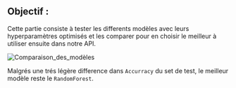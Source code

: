 ## Objectif :  

Cette partie consiste à tester les differents modèles avec leurs hyperparamètres optimisés et les comparer pour en choisir le meilleur à utiliser ensuite dans notre API.  

![Comparaison_des_modèles](https://github.com/missaouii/TPT_ML_BD/blob/main/Machine_Learning/MLFlow/Comparaison_Des_Mod%C3%A8les.PNG)  

Malgrés une trés légère difference dans `Accurracy` du set de test, le meilleur modèle reste le `RandomForest`.  

